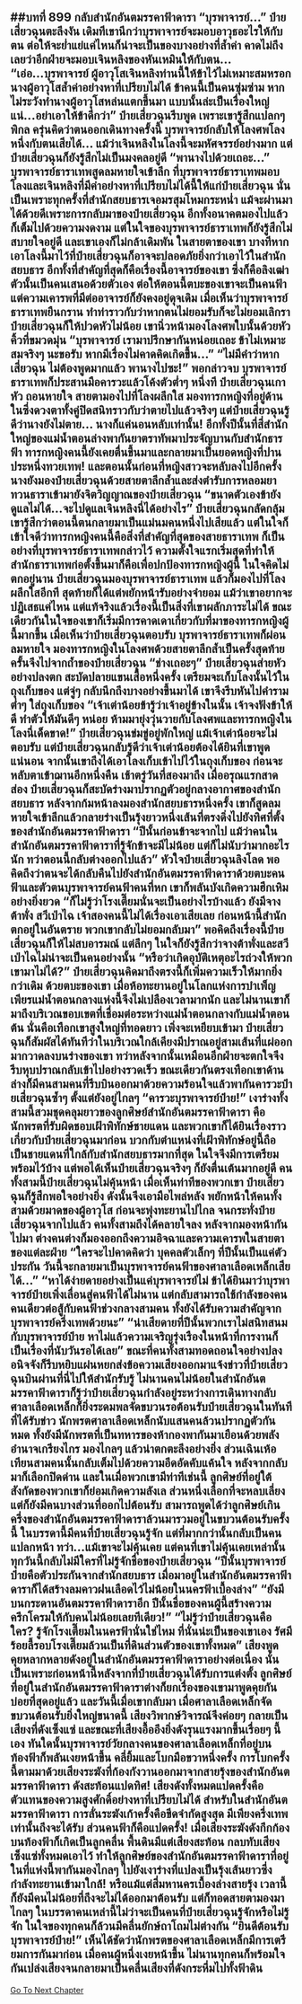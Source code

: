 ##บทที่ 899 กลับสำนักอันตมรรคาฟ้าดารา
“บุรพาจารย์...” ป๋ายเสี่ยวฉุนตะลึงงัน เดิมทีเขานึกว่าบุรพาจารย์จะมอบอาวุธอะไรให้กับตน ต่อให้จะย่ำแย่แค่ไหนก็น่าจะเป็นของบางอย่างที่ล้ำค่า คาดไม่ถึงเลยว่าอีกฝ่ายจะมอบเจินหลิงของหันเหมินให้กับตน...
“เอ่อ...บุรพาจารย์ ผู้อาวุโสเจินหลิงท่านนี้ให้ข้าไว้ไม่เหมาะสมหรอก นางผู้อาวุโสล้ำค่าอย่างหาที่เปรียบไม่ได้ ข้าคนนี้เป็นคนซุ่มซ่าม หากไม่ระวังทำนางผู้อาวุโสหล่นแตกขึ้นมา แบบนั้นล่ะเป็นเรื่องใหญ่แน่...อย่าเอาให้ข้าดีกว่า” ป๋ายเสี่ยวฉุนรีบพูด เพราะเขารู้สึกแปลกๆ พิกล ครุ่นคิดว่าตนออกเดินทางครั้งนี้ บุรพาจารย์กลับให้โลงศพโลงหนึ่งกับตนเสียได้...
แม้ว่าเจินหลิงในโลงนี้จะมหัศจรรย์อย่างมาก แต่ป๋ายเสี่ยวฉุนก็ยังรู้สึกไม่เป็นมงคลอยู่ดี
“พานางไปด้วยเถอะ...” บุรพาจารย์ธาราเทพสูดลมหายใจเข้าลึก ที่บุรพาจารย์ธาราเทพมอบโลงและเจินหลิงที่มีค่าอย่างหาที่เปรียบไม่ได้นี้ให้แก่ป๋ายเสี่ยวฉุน นั่นเป็นเพราะทุกครั้งที่สำนักสยบธารเจอมรสุมโหมกระหน่ำ แม้จะผ่านมาได้ด้วยดีเพราะการกลับมาของป๋ายเสี่ยวฉุน อีกทั้งอนาคตมองไปแล้วก็เต็มไปด้วยความงดงาม แต่ในใจของบุรพาจารย์ธาราเทพก็ยังรู้สึกไม่สบายใจอยู่ดี
และเขาเองก็ไม่กล้าเดิมพัน ในสายตาของเขา บางทีหากเอาโลงนี้มาไว้ที่ป๋ายเสี่ยวฉุนก็อาจจะปลอดภัยยิ่งกว่าเอาไว้ในสำนักสยบธาร อีกทั้งที่สำคัญที่สุดก็คือเรื่องนี้อาจารย์ของเขา ซึ่งก็คือลิงเฒ่าตัวนั้นเป็นคนเสนอด้วยตัวเอง ต่อให้ตอนนี้ตบะของเขาจะเป็นคนฟ้า แต่ความเคารพที่มีต่ออาจารย์ก็ยังคงอยู่ดุจเดิม
เมื่อเห็นว่าบุรพาจารย์ธาราเทพยืนกราน ทำท่าราวกับว่าหากตนไม่ยอมรับก็จะไม่ยอมเลิกรา ป๋ายเสี่ยวฉุนก็ให้ปวดหัวไม่น้อย เขานิ่วหน้ามองโลงศพใบนั้นด้วยหัวคิ้วที่ขมวดมุ่น
“บุรพาจารย์ เรามาปรึกษากันหน่อยเถอะ ข้าไม่เหมาะสมจริงๆ นะขอรับ หากมีเรื่องไม่คาดคิดเกิดขึ้น...”
“ไม่มีคำว่าหาก เสี่ยวฉุน ไม่ต้องพูดมากแล้ว พานางไปซะ!” พอกล่าวจบ บุรพาจารย์ธาราเทพก็ประสานมือคารวะแล้วโค้งตัวต่ำๆ หนึ่งที
ป๋ายเสี่ยวฉุนเกาหัว ถอนหายใจ สายตามองไปที่โลงผลึกใส มองทารกหญิงที่อยู่ด้านในซึ่งดวงตาทั้งคู่ปิดสนิทราวกับว่าตายไปแล้วจริงๆ แต่ป๋ายเสี่ยวฉุนรู้ดีว่านางยังไม่ตาย... นางก็แค่นอนหลับเท่านั้น!
อีกทั้งปีนั้นที่สี่สำนักใหญ่ของแม่น้ำตอนล่างพากันยาตราทัพมาประจัญบานกับสำนักธารฟ้า ทารกหญิงคนนี้ยังเคยตื่นขึ้นมาและกลายมาเป็นยอดหญิงที่ปานประหนึ่งทวยเทพ!
และตอนนั้นก่อนที่หญิงสาวจะหลับลงไปอีกครั้ง นางยังมองป๋ายเสี่ยวฉุนด้วยสายตาลึกล้ำและส่งตำรับการหลอมยาทวนธาราเข้ามายังจิตวิญญาณของป๋ายเสี่ยวฉุน
“ขนาดตัวเองข้ายังดูแลไม่ได้...จะไปดูแลเจินหลิงนี่ได้อย่างไร” ป๋ายเสี่ยวฉุนกลัดกลุ้ม เขารู้สึกว่าตอนนี้ตนกลายมาเป็นแม่นมคนหนึ่งไปเสียแล้ว แต่ในใจก็เข้าใจดีว่าทารกหญิงคนนี้คือสิ่งที่สำคัญที่สุดของสายธาราเทพ ก็เป็นอย่างที่บุรพาจารย์ธาราเทพกล่าวไว้ ความตั้งใจแรกเริ่มสุดที่ทำให้สำนักธาราเทพก่อตั้งขึ้นมาก็คือเพื่อปกป้องทารกหญิงผู้นี้
ในใจคิดไม่ตกอยู่นาน ป๋ายเสี่ยวฉุนมองบุรพาจารย์ธาราเทพ แล้วก็มองไปที่โลงผลึกใสอีกที สุดท้ายก็ได้แต่พยักหน้ารับอย่างจำยอม แม้ว่าเขาอยากจะปฏิเสธแค่ไหน แต่แท้จริงแล้วเรื่องนี้เป็นสิ่งที่เขาผลักภาระไม่ได้ ขณะเดียวกันในใจของเขาก็เริ่มมีการคาดเดาเกี่ยวกับที่มาของทารกหญิงผู้นี้มากขึ้น
เมื่อเห็นว่าป๋ายเสี่ยวฉุนตอบรับ บุรพาจารย์ธาราเทพก็ผ่อนลมหายใจ มองทารกหญิงในโลงศพด้วยสายตาลึกล้ำเป็นครั้งสุดท้าย ครั้นจึงไปจากถ้ำของป๋ายเสี่ยวฉุน
“ช่างเถอะๆ” ป๋ายเสี่ยวฉุนส่ายหัวอย่างปลงตก สะบัดปลายแขนเสื้อหนึ่งครั้ง เตรียมจะเก็บโลงนั้นไว้ในถุงเก็บของ แต่จู่ๆ กลับนึกถึงบางอย่างขึ้นมาได้ เขาจึงรีบหันไปคำรามต่ำๆ ใส่ถุงเก็บของ
“เจ้าเต่าน้อยข้ารู้ว่าเจ้าอยู่ข้างในนั้น เจ้าจงฟังข้าให้ดี ทำตัวให้มันดีๆ หน่อย ห้ามมายุ่งวุ่นวายกับโลงศพและทารกหญิงในโลงนี่เด็ดขาด!”
ป๋ายเสี่ยวฉุนข่มขู่อยู่พักใหญ่ แม้เจ้าเต่าน้อยจะไม่ตอบรับ แต่ป๋ายเสี่ยวฉุนกลับรู้ดีว่าเจ้าเต่าน้อยต้องได้ยินที่เขาพูดแน่นอน จากนั้นเขาถึงได้เอาโลงเก็บเข้าไปไว้ในถุงเก็บของ ก่อนจะหลับตาเข้าฌานอีกหนึ่งคืน เช้าตรู่วันที่สองมาถึง เมื่ออรุณแรกสาดส่อง ป๋ายเสี่ยวฉุนก็สะบัดร่างมาปรากฏตัวอยู่กลางอากาศของสำนักสยบธาร หลังจากก้มหน้าลงมองสำนักสยบธารหนึ่งครั้ง เขาก็สูดลมหายใจเข้าลึกแล้วกลายร่างเป็นรุ้งยาวหนึ่งเส้นที่ตรงดิ่งไปยังทิศที่ตั้งของสำนักอันตมรรคาฟ้าดารา
“ปีนั้นก่อนข้าจะจากไป แม้ว่าคนในสำนักอันตมรรคาฟ้าดาราที่รู้จักข้าจะมีไม่น้อย แต่ก็ไม่นับว่ามากอะไรนัก ทว่าตอนนี้กลับต่างออกไปแล้ว” หัวใจป๋ายเสี่ยวฉุนลิงโลด พอคิดถึงว่าตนจะได้กลับคืนไปยังสำนักอันตมรรคาฟ้าดาราด้วยตบะคนฟ้าและตัวตนบุรพาจารย์คนฟ้าคนที่หก เขาก็พลันบังเกิดความฮึกเหิมอย่างยิ่งยวด
“ก็ไม่รู้ว่าโรงเตี๊ยมนั่นจะเป็นอย่างไรบ้างแล้ว ยังมีจางต้าพั่ง สวีเป่าไฉ เจ้าสองคนนี้ไม่ได้เรื่องเอาเสียเลย ก่อนหน้านี้สำนักตกอยู่ในอันตราย พวกเขากลับไม่ยอมกลับมา” พอคิดถึงเรื่องนี้ป๋ายเสี่ยวฉุนก็ให้ไม่สบอารมณ์ แต่ลึกๆ ในใจก็ยังรู้สึกว่าจางต้าพั่งและสวีเป่าไฉไม่น่าจะเป็นคนอย่างนั้น
“หรือว่าเกิดอุบัติเหตุอะไรถ่วงให้พวกเขามาไม่ได้?” ป๋ายเสี่ยวฉุนคิดมาถึงตรงนี้ก็เพิ่มความเร็วให้มากยิ่งกว่าเดิม
ด้วยตบะของเขา เมื่อห้อทะยานอยู่ในโลกแห่งการบำเพ็ญเพียรแม่น้ำตอนกลางแห่งนี้จึงไม่เปลืองเวลามากนัก และไม่นานเขาก็มาถึงบริเวณขอบเขตที่เชื่อมต่อระหว่างแม่น้ำตอนกลางกับแม่น้ำตอนต้น นั่นคือเทือกเขาสูงใหญ่ที่ทอดยาว เพิ่งจะเหยียบเข้ามา ป๋ายเสี่ยวฉุนก็สัมผัสได้ทันทีว่าในบริเวณใกล้เคียงมีปราณอยู่สามเส้นที่แผ่ออกมากวาดลงบนร่างของเขา ทว่าหลังจากนั้นเหมือนอีกฝ่ายจะตกใจจึงรีบหุบปราณกลับเข้าไปอย่างรวดเร็ว
ขณะเดียวกันตรงเทือกเขาด้านล่างก็มีคนสามคนที่รีบบินออกมาด้วยความร้อนใจแล้วพากันคารวะป๋ายเสี่ยวฉุนซ้ำๆ ตั้งแต่ยังอยู่ไกลๆ
“คารวะบุรพาจารย์ป๋าย!”
เงาร่างทั้งสามนี้สวมชุดคลุมยาวของลูกศิษย์สำนักอันตมรรคาฟ้าดารา คือนักพรตที่รับผิดชอบเฝ้าพิทักษ์ชายแดน และพวกเขาก็ได้ยินเรื่องราวเกี่ยวกับป๋ายเสี่ยวฉุนมาก่อน บวกกับตำแหน่งที่เฝ้าพิทักษ์อยู่นี้ถือเป็นชายแดนที่ใกล้กับสำนักสยบธารมากที่สุด ในใจจึงมีการเตรียมพร้อมไว้บ้าง แต่พอได้เห็นป๋ายเสี่ยวฉุนจริงๆ ก็ยังตื่นเต้นมากอยู่ดี
คนทั้งสามนี้ป๋ายเสี่ยวฉุนไม่คุ้นหน้า เมื่อเห็นท่าทีของพวกเขา ป๋ายเสี่ยวฉุนก็รู้สึกพอใจอย่างยิ่ง ดังนั้นจึงเอามือไพล่หลัง พยักหน้าให้คนทั้งสามด้วยมาดของผู้อาวุโส ก่อนจะพุ่งทะยานไปไกล
จนกระทั่งป๋ายเสี่ยวฉุนจากไปแล้ว คนทั้งสามถึงได้คลายใจลง หลังจากมองหน้ากันไปมา ต่างคนต่างก็มองออกถึงความอิจฉาและความเคารพในสายตาของแต่ละฝ่าย
“ใครจะไปคาดคิดว่า บุคคลตัวเล็กๆ ที่ปีนั้นเป็นแค่ตัวประกัน วันนี้จะกลายมาเป็นบุรพาจารย์คนฟ้าของศาลาเลือดเหล็กเสียได้...”
“หาได้ง่ายดายอย่างเป็นแค่บุรพาจารย์ไม่ ข้าได้ยินมาว่าบุรพาจารย์ป๋ายเพิ่งเลื่อนสู่คนฟ้าได้ไม่นาน แต่กลับสามารถใช้กำลังของคนคนเดียวต่อสู้กับคนฟ้าช่วงกลางสามคน ทั้งยังได้รับความสำคัญจากบุรพาจารย์ครึ่งเทพด้วยนะ”
“น่าเสียดายที่ปีนั้นพวกเราไม่สนิทสนมกับบุรพาจารย์ป๋าย หาไม่แล้วความเจริญรุ่งเรืองในหน้าที่การงานก็เป็นเรื่องที่นับวันรอได้เลย” ขณะที่คนทั้งสามทอดถอนใจอย่างปลงอนิจจังก็รีบหยิบแผ่นหยกส่งข้อความเสียงออกมาแจ้งข่าวที่ป๋ายเสี่ยวฉุนบินผ่านที่นี่ไปให้สำนักรับรู้
ไม่นานคนไม่น้อยในสำนักอันตมรรคาฟ้าดาราก็รู้ว่าป๋ายเสี่ยวฉุนกำลังอยู่ระหว่างการเดินทางกลับ ศาลาเลือดเหล็กก็ยิ่งระดมพลจัดขบวนรอต้อนรับป๋ายเสี่ยวฉุนในทันทีที่ได้รับข่าว
นักพรตศาลาเลือดเหล็กนับแสนคนล้วนปรากฏตัวกันหมด ทั้งยังมีนักพรตที่เป็นทหารของห้ากองพากันมาเยือนด้วยพลังอำนาจเกรียงไกร มองไกลๆ แล้วน่าตกตะลึงอย่างยิ่ง
ส่วนเฉินเห้อเทียนสามคนนั้นกลับเต็มไปด้วยความอึดอัดคับแค้นใจ หลังจากกลับมาก็เลือกปิดด่าน และในเมื่อพวกเขามีท่าทีเช่นนี้ ลูกศิษย์ที่อยู่ใต้สังกัดของพวกเขาก็ย่อมเกิดความลังเล ส่วนหนึ่งเลือกที่จะหลบเลี่ยง แต่ก็ยังมีคนบางส่วนที่ออกไปต้อนรับ
สามารถพูดได้ว่าลูกศิษย์เกินครึ่งของสำนักอันตมรรคาฟ้าดาราล้วนมารวมอยู่ในขบวนต้อนรับครั้งนี้ ในบรรดานี้มีคนที่ป๋ายเสี่ยวฉุนรู้จัก แต่ที่มากกว่านั้นกลับเป็นคนแปลกหน้า ทว่า...แม้เขาจะไม่คุ้นเคย แต่คนที่เขาไม่คุ้นเคยเหล่านั้น ทุกวันนี้กลับไม่มีใครที่ไม่รู้จักชื่อของป๋ายเสี่ยวฉุน
“ปีนั้นบุรพาจารย์ป๋ายคือตัวประกันจากสำนักสยบธาร เมื่อมาอยู่ในสำนักอันตมรรคาฟ้าดาราก็ได้สร้างลมคาวฝนเลือดไว้ไม่น้อยในนครฟ้าเบื้องล่าง”
“ยังมีบนกระดานอันตมรรคาฟ้าดาราอีก ปีนั้นชื่อของคนผู้นี้สร้างความครึกโครมให้กับคนไม่น้อยเลยทีเดียว!”
“ไม่รู้ว่าป๋ายเสี่ยวฉุนคือใคร? รู้จักโรงเตี๊ยมในนครฟ้านั่นใช่ไหม ที่นั่นน่ะเป็นของเขาเอง รัศมีร้อยลี้รอบโรงเตี๊ยมล้วนเป็นที่ดินส่วนตัวของเขาทั้งหมด”
เสียงพูดคุยหลากหลายดังอยู่ในสำนักอันตมรรคาฟ้าดาราอย่างต่อเนื่อง นั่นเป็นเพราะก่อนหน้านี้หลังจากที่ป๋ายเสี่ยวฉุนได้รับการแต่งตั้ง ลูกศิษย์ที่อยู่ในสำนักอันตมรรคาฟ้าดาราต่างก็ยกเรื่องของเขามาพูดคุยกันบ่อยที่สุดอยู่แล้ว และวันนี้เมื่อเขากลับมา เมื่อศาลาเลือดเหล็กจัดขบวนต้อนรับยิ่งใหญ่ขนาดนี้ เสียงวิพากษ์วิจารณ์จึงค่อยๆ กลายเป็นเสียงที่ดังเซ็งแซ่
และขณะที่เสียงอื้ออึงยิ่งดังรุนแรงมากขึ้นเรื่อยๆ นี้เอง ทันใดนั้นบุรพาจารย์วัยกลางคนของศาลาเลือดเหล็กที่อยู่บนท้องฟ้าก็พลันเงยหน้าขึ้น คลี่ยิ้มและโบกมือขวาหนึ่งครั้ง
การโบกครั้งนี้ตามมาด้วยเสียงระฆังที่ก้องกังวานออกมาจากสายรุ้งของสำนักอันตมรรคาฟ้าดารา ดังสะท้อนแปดทิศ!
เสียงดังทั้งหมดแปดครั้งคือตัวแทนของความสูงศักดิ์อย่างหาที่เปรียบไม่ได้ สำหรับในสำนักอันตมรรคาฟ้าดารา การลั่นระฆังเก้าครั้งคือขีดจำกัดสูงสุด มีเพียงครึ่งเทพเท่านั้นถึงจะได้รับ ส่วนคนฟ้าก็คือแปดครั้ง!
เมื่อเสียงระฆังดังกึกก้อง บนท้องฟ้าก็เกิดเป็นลูกคลื่น พื้นดินมีแต่เสียงสะท้อน กลบทับเสียงเซ็งแซ่ทั้งหมดเอาไว้ ทำให้ลูกศิษย์ของสำนักอันตมรรคาฟ้าดาราที่อยู่ในที่แห่งนี้พากันมองไกลๆ ไปยังเงาร่างที่แปลงเป็นรุ้งเส้นยาวซึ่งกำลังทะยานเข้ามาใกล้!
หรือแม้แต่สี่มหานครเบื้องล่างสายรุ้ง เวลานี้ก็ยังมีคนไม่น้อยที่ถึงจะไม่ได้ออกมาต้อนรับ แต่ก็ทอดสายตามองมาไกลๆ ในบรรดาคนเหล่านี้ไม่ว่าจะเป็นคนที่ป๋ายเสี่ยวฉุนรู้จักหรือไม่รู้จัก ในใจของทุกคนก็ล้วนมีคลื่นยักษ์ถาโถมไม่ต่างกัน
“ยินดีต้อนรับบุรพาจารย์ป๋าย!” เห็นได้ชัดว่านักพรตของศาลาเลือดเหล็กมีการเตรียมการกันมาก่อน เมื่อคนผู้หนึ่งเงยหน้าขึ้น ไม่นานทุกคนก็พร้อมใจกันเปล่งเสียงจนกลายมาเป็นคลื่นเสียงที่ดังกระหึ่มไปทั้งฟ้าดิน
------


[Go To Next Chapter]( ./46.md)